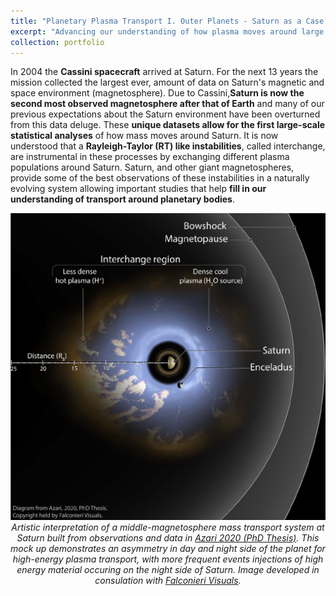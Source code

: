 ```yaml
---
title: "Planetary Plasma Transport I. Outer Planets - Saturn as a Case Study"
excerpt: "Advancing our understanding of how plasma moves around large planetary systems."
collection: portfolio
---
```


In 2004 the **Cassini spacecraft** arrived at Saturn. For the next 13 years the mission collected the largest ever, amount of data on Saturn's magnetic and space environment (magnetosphere). Due to Cassini,**Saturn is now the second most observed magnetosphere after that of Earth** and many of our previous expectations about the Saturn environment have been overturned from this data deluge. These **unique datasets allow for the first large-scale statistical analyses** of how mass moves around Saturn. It is now understood that a **Rayleigh-Taylor (RT) like instabilities**, called interchange, are instrumental in these processes by exchanging different plasma populations around Saturn. Saturn, and other giant magnetospheres, provide some of the best observations of these instabilities in a naturally evolving system allowing important studies that help **fill in our understanding of transport around planetary bodies**. 

<img src="/images/Azari2020_BasicDiagram_small.png" alt="Drawing" /> 

<center> <em> Artistic interpretation of a middle-magnetosphere mass transport system at Saturn built from observations and data in <a href="http://hdl.handle.net/2027.42/155251">Azari 2020 (PhD Thesis)</a>. This mock up demonstrates an asymmetry in day and night side of the planet for high-energy plasma transport, with more frequent events injections of high energy material occuring on the night side of Saturn. Image developed in consulation with <a href="https://falconierivisuals.com/">Falconieri Visuals</a>. </em> </center>

